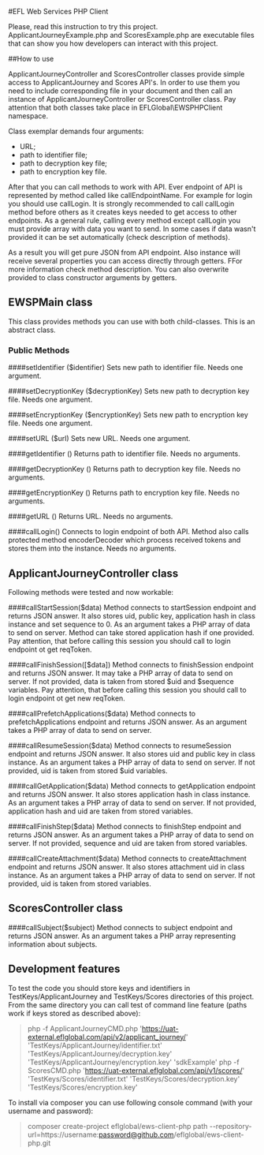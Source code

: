 #EFL Web Services PHP Client

Please, read this instruction to try this project.
ApplicantJourneyExample.php and ScoresExample.php are executable files that can show you how developers can interact with this project.

##How to use

ApplicantJourneyController and ScoresController classes provide simple access to ApplicantJourney and Scores API's.
In order to use them you need to include corresponding file in your document and then call an instance of ApplicantJourneyController or ScoresController class.
Pay attention that both classes take place in EFLGlobal\EWSPHPClient namespace.

Class exemplar demands four arguments:
+ URL;
+ path to identifier file;
+ path to decryption key file;
+ path to encryption key file.

After that you can call methods to work with API.
Ever endpoint of API is represented by method called like callEndpointName. For example for login you should use callLogin.
It is strongly recommended to call callLogin method before others as it creates keys needed to get access to other endpoints.
As a general rule, calling every method except callLogin you must provide array with data you want to send. In some cases if data wasn't provided it can be set automatically (check description of methods).

As a result you will get pure JSON from API endpoint. Also instance will receive several properties you can access directly through getters. FFor more information check method description.
You can also overwrite provided to class constructor arguments by getters.


## EWSPMain class 


This class provides methods you can use with both child-classes.
This is an abstract class.

### Public Methods


####setIdentifier ($identifier)
Sets new path to identifier file. Needs one argument.


####setDecryptionKey ($decryptionKey)
Sets new path to decryption key file. Needs one argument.

####setEncryptionKey ($encryptionKey)
Sets new path to encryption key file. Needs one argument.

####setURL ($url)
Sets new URL. Needs one argument.

####getIdentifier ()
Returns path to identifier file. Needs no arguments.

####getDecryptionKey ()
Returns path to decryption key file. Needs no arguments.

####getEncryptionKey ()
Returns path to encryption key file. Needs no arguments.

####getURL ()
Returns URL. Needs no arguments.

####callLogin()
Connects to login endpoint of both API.
Method also calls protected method encoderDecoder which process received tokens and stores them into the instance.
Needs no arguments.


## ApplicantJourneyController class

Following methods were tested and now workable:

####callStartSession($data)
Method connects to startSession endpoint and returns JSON answer. It also stores uid, public key, application hash in class instance and set sequence to 0.
As an argument takes a PHP array of data to send on server. Method can take stored application hash if one provided.
Pay attention, that before calling this session you should call to login endpoint ot get reqToken.

####callFinishSession([$data])
Method connects to finishSession endpoint and returns JSON answer.
It may take a PHP array of data to send on server. If not provided, data is taken from stored $uid and $sequence variables.
Pay attention, that before calling this session you should call to login endpoint ot get new reqToken.

####callPrefetchApplications($data)
Method connects to prefetchApplications endpoint and returns JSON answer.
As an argument takes a PHP array of data to send on server.

####callResumeSession($data)
Method connects to resumeSession endpoint and returns JSON answer. It also stores uid and public key in class instance.
As an argument takes a PHP array of data to send on server. If not provided, uid is taken from stored $uid variables.

####callGetApplication($data)
Method connects to getApplication endpoint and returns JSON answer. It also stores application hash in class instance.
As an argument takes a PHP array of data to send on server. If not provided, application hash and uid are taken from stored variables.

####callFinishStep($data)
Method connects to finishStep endpoint and returns JSON answer.
As an argument takes a PHP array of data to send on server. If not provided, sequence and uid are taken from stored variables.

####callCreateAttachment($data)
Method connects to createAttachment endpoint and returns JSON answer. It also stores attachment uid in class instance.
As an argument takes a PHP array of data to send on server. If not provided, uid is taken from stored variables.


## ScoresController class

####callSubject($subject)
Method connects to subject endpoint and returns JSON answer.
As an argument takes a PHP array representing information about subjects.


## Development features

To test the code you should store keys and identifiers in TestKeys/ApplicantJourney and TestKeys/Scores directories of this project.
From the same directory you can call test of command line feature (paths work if keys stored as described above):

> php -f ApplicantJourneyCMD.php 'https://uat-external.eflglobal.com/api/v2/applicant_journey/' 'TestKeys/ApplicantJourney/identifier.txt' 'TestKeys/ApplicantJourney/decryption.key' 'TestKeys/ApplicantJourney/encryption.key' 'sdkExample'
> php -f ScoresCMD.php 'https://uat-external.eflglobal.com/api/v1/scores/' 'TestKeys/Scores/identifier.txt' 'TestKeys/Scores/decryption.key' 'TestKeys/Scores/encryption.key'

To install via composer you can use following console command (with your username and password):

> composer create-project eflglobal/ews-client-php path --repository-url=https://username:password@github.com/eflglobal/ews-client-php.git
